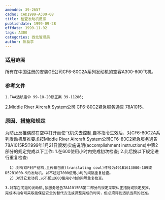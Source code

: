 ```yaml
---
amendno: 39-2657
cadno: CAD1999-A300-08
title: 检查发动机反推
publishdate: 1999-09-28
effdate: 1999-11-02
tags: A300
categories: 西北管理局
author: 陈岳亭
---
```


### 适用范围 
所有在中国注册的安装GE公司CF6-80C2A系列发动机的空客A300-600飞机。

<!--more-->
### 参考文件
    1.FAA适航指令 99-18-20修正案 39-11286; 
2.Middle River Aircraft System公司 CF6-80C2紧急服务通告 78A1015。

### 原因、措施和规定 
为防止反推偶然在空中打开而使飞机失去控制,自本指令生效后，对CF6-80C2A系列发动机反推要求按Middle River Aircraft System公司CF6-80C2紧急服务通告78A1015R5(1999年1月21日颁发)实施说明(accomplishment instructions)中第2部分的规定完成以下工作: 
    1.在600使用小时内完成初次检查; 
    2.此后按以下规定进行重复检查: 

      1).对有双P封严结构,且传输包皮(translating cowl)件号为491B1613000-109或D52B1000-9的发动机，以不超过7000使用小时的间隔重复检查。 
      2).对其它发动机,以不超过600使用小时的间隔重复检查。 
  
    3.对存在问题的发动机,按服务通告78A1015R5第二部分的规定采取纠正措施或锁定反推。 
    完成本指令可采取能保证安全的替代方法或调整完成的时间，但必须得到适航当局的批准。
